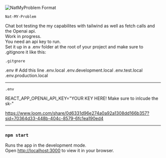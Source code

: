 ![NatMyProblem Format](https://github.com/robert-brunner/NatMYProblem/assets/106982994/3726cccf-dec3-49eb-bc8e-5a8173ce5dd3)


`Nat-MY-Problem`



Chat bot testing the my capabilites with tailwind as well as fetch calls and the Openai api.   
Work in progress.  
You need an api key to run.  
Set it up in a .env folder at the root of your project and make sure to .gitignore it like this:


`.gitgnore`

.env                # Add this line
.env.local
.env.development.local
.env.test.local
.env.production.local

-----------------------------------------

`.env`


REACT_APP_OPENAI_API_KEY="YOUR KEY HERE!  Make sure to inlcude the sk-"

https://www.loom.com/share/0d6331d96e274a0a92a1308dd166b357?sid=70364d33-448b-404c-8579-6fc1ea190ed4

-----------------------------------------

### `npm start`

Runs the app in the development mode.\
Open [http://localhost:3000](http://localhost:3000) to view it in your browser.
